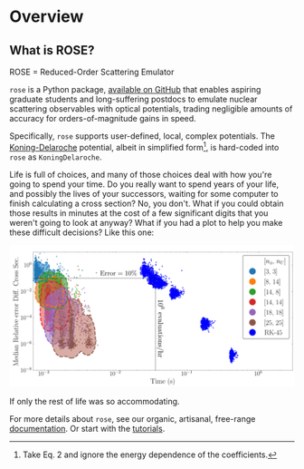 # Overview

## What is ROSE?

ROSE = Reduced-Order Scattering Emulator

`rose` is a Python package, [available on GitHub](https://github.com/odell/rose)
that enables aspiring graduate students and long-suffering postdocs to emulate
nuclear scattering observables with optical potentials, trading negligible
amounts of accuracy for orders-of-magnitude gains in speed.

Specifically, `rose` supports user-defined, local, complex potentials. The
[Koning-Delaroche](https://www.sciencedirect.com/science/article/pii/S0375947402013210)
potential, albeit in simplified form[^1], is hard-coded into `rose` as
`KoningDelaroche`.

Life is full of choices, and many of those choices deal with how you're going to
spend your time. Do you really want to spend years of your life, and possibly
the lives of your successors, waiting for some computer to finish calculating a
cross section? No, you don't. What if you could obtain those results in minutes
at the cost of a few significant digits that you weren't going to look at
anyway? What if you had a plot to help you make these difficult decisions? Like
this one:

![CAT Plot](CAT-40Cann.jpg)

If only the rest of life was so accommodating.

For more details about `rose`, see our organic, artisanal, free-range
[documentation](hifi_solver.md). Or start with the [tutorials](tutorials.md).

[^1]: Take Eq. 2 and ignore the energy dependence of the coefficients.